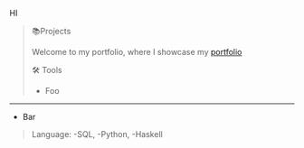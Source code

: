 HI
>📚Projects
>
>    Welcome to my portfolio, where I showcase my [portfolio](https://pages.github.com/)
>
>🛠️ Tools
>* Foo
* * *
* Bar
>Language:
>        -SQL,
>        -Python,
>        -Haskell
  
